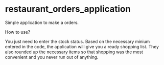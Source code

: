 # restaurant_orders_application

Simple application to make a orders.

How to use?

You just need to enter the stock status. Based on the necessary minium entered in the code, the application will give you a ready shopping list.
They also rounded up the necessary items so that shopping was the most convenient and you never run out of anything.
